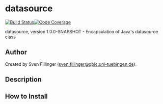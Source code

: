 # datasource

[![Build Status](https://travis-ci.com/qbicsoftware/datasource.svg?branch=development)](https://travis-ci.com/qbicsoftware/datasource)[![Code Coverage]( https://codecov.io/gh/qbicsoftware/datasource/branch/development/graph/badge.svg)](https://codecov.io/gh/qbicsoftware/datasource)

datasource, version 1.0.0-SNAPSHOT - Encapsulation of Java's datasource class

## Author
Created by Sven Fillinger (sven.fillinger@qbic.uni-tuebingen.de).

## Description

## How to Install
